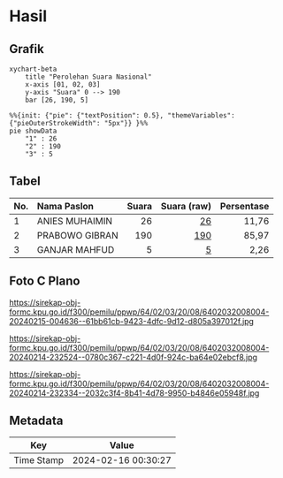# Hasil

## Grafik

```mermaid
xychart-beta
    title "Perolehan Suara Nasional"
    x-axis [01, 02, 03]
    y-axis "Suara" 0 --> 190
    bar [26, 190, 5]
```

```mermaid
%%{init: {"pie": {"textPosition": 0.5}, "themeVariables": {"pieOuterStrokeWidth": "5px"}} }%%
pie showData
    "1" : 26
    "2" : 190
    "3" : 5
```

## Tabel

| No. | Nama Paslon    | Suara | Suara (raw) | Persentase |
|:--- |:-------------- | -----:| -----------:| ----------:|
| 1   | ANIES MUHAIMIN | 26    | [26][p-1]   | 11,76      |
| 2   | PRABOWO GIBRAN | 190   | [190][p-2]  | 85,97      |
| 3   | GANJAR MAHFUD  | 5     | [5][p-3]    | 2,26       |


[p-1]: https://github.com/gigit-pemilu/pemilu-2024/blob/main/pilpres/hitung-suara/sub/64-kalimantan-timur/sub/02-kutai-kartanegara/sub/03-loa-janan/sub/2008-tani-harapan/sub/004-tps/sub/paslon-1.txt
[p-2]: https://github.com/gigit-pemilu/pemilu-2024/blob/main/pilpres/hitung-suara/sub/64-kalimantan-timur/sub/02-kutai-kartanegara/sub/03-loa-janan/sub/2008-tani-harapan/sub/004-tps/sub/paslon-2.txt
[p-3]: https://github.com/gigit-pemilu/pemilu-2024/blob/main/pilpres/hitung-suara/sub/64-kalimantan-timur/sub/02-kutai-kartanegara/sub/03-loa-janan/sub/2008-tani-harapan/sub/004-tps/sub/paslon-3.txt

## Foto C Plano

https://sirekap-obj-formc.kpu.go.id/f300/pemilu/ppwp/64/02/03/20/08/6402032008004-20240215-004636--61bb61cb-9423-4dfc-9d12-d805a397012f.jpg

https://sirekap-obj-formc.kpu.go.id/f300/pemilu/ppwp/64/02/03/20/08/6402032008004-20240214-232524--0780c367-c221-4d0f-924c-ba64e02ebcf8.jpg

https://sirekap-obj-formc.kpu.go.id/f300/pemilu/ppwp/64/02/03/20/08/6402032008004-20240214-232334--2032c3f4-8b41-4d78-9950-b4846e05948f.jpg


## Metadata

| Key        | Value               |
| ---------- | ------------------- |
| Time Stamp | 2024-02-16 00:30:27 |



